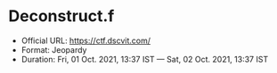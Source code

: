 # Deconstruct.f

- Official URL: https://ctf.dscvit.com/
- Format: Jeopardy
- Duration: Fri, 01 Oct. 2021, 13:37 IST — Sat, 02 Oct. 2021, 13:37 IST
